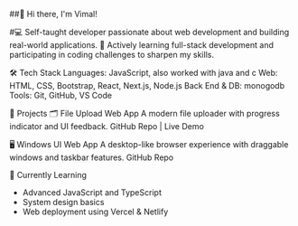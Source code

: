 ##👋 Hi there, I'm Vimal!

#💻 Self-taught developer passionate about web development and building real-world applications.
🚀 Actively learning full-stack development and participating in coding challenges to sharpen my skills.

🛠️ Tech Stack
Languages: JavaScript, also worked with java and c
Web: HTML, CSS, Bootstrap, React, Next.js, Node.js
Back End & DB: monogodb
Tools: Git, GitHub, VS Code

📌 Projects
🗂️ File Upload Web App
A modern file uploader with progress indicator and UI feedback.
GitHub Repo | Live Demo

🖥️ Windows UI Web App
A desktop-like browser experience with draggable windows and taskbar features.
GitHub Repo

🧠 Currently Learning
<ul>
  <li>Advanced JavaScript and TypeScript</li>
  <li>System design basics</li>
  <li>Web deployment using Vercel & Netlify</li>
</ul>





<!--
**Vimal-79/Vimal-79** is a ✨ _special_ ✨ repository because its `README.md` (this file) appears on your GitHub profile.

Here are some ideas to get you started:

- 🔭 I’m currently working on ...
- 🌱 I’m currently learning ...
- 👯 I’m looking to collaborate on ...
- 🤔 I’m looking for help with ...
- 💬 Ask me about ...
- 📫 How to reach me: ...
- 😄 Pronouns: ...
- ⚡ Fun fact: ...
-->
